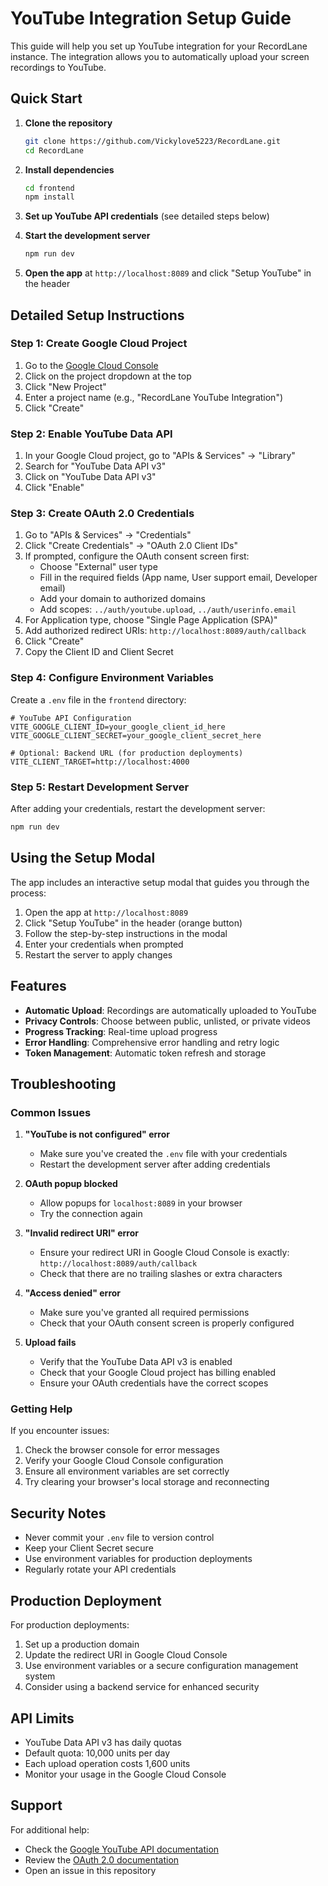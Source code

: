 # YouTube Integration Setup Guide

This guide will help you set up YouTube integration for your RecordLane instance. The integration allows you to automatically upload your screen recordings to YouTube.

## Quick Start

1. **Clone the repository**
   ```bash
   git clone https://github.com/Vickylove5223/RecordLane.git
   cd RecordLane
   ```

2. **Install dependencies**
   ```bash
   cd frontend
   npm install
   ```

3. **Set up YouTube API credentials** (see detailed steps below)

4. **Start the development server**
   ```bash
   npm run dev
   ```

5. **Open the app** at `http://localhost:8089` and click "Setup YouTube" in the header

## Detailed Setup Instructions

### Step 1: Create Google Cloud Project

1. Go to the [Google Cloud Console](https://console.cloud.google.com/)
2. Click on the project dropdown at the top
3. Click "New Project"
4. Enter a project name (e.g., "RecordLane YouTube Integration")
5. Click "Create"

### Step 2: Enable YouTube Data API

1. In your Google Cloud project, go to "APIs & Services" → "Library"
2. Search for "YouTube Data API v3"
3. Click on "YouTube Data API v3"
4. Click "Enable"

### Step 3: Create OAuth 2.0 Credentials

1. Go to "APIs & Services" → "Credentials"
2. Click "Create Credentials" → "OAuth 2.0 Client IDs"
3. If prompted, configure the OAuth consent screen first:
   - Choose "External" user type
   - Fill in the required fields (App name, User support email, Developer email)
   - Add your domain to authorized domains
   - Add scopes: `../auth/youtube.upload`, `../auth/userinfo.email`
4. For Application type, choose "Single Page Application (SPA)"
5. Add authorized redirect URIs: `http://localhost:8089/auth/callback`
6. Click "Create"
7. Copy the Client ID and Client Secret

### Step 4: Configure Environment Variables

Create a `.env` file in the `frontend` directory:

```env
# YouTube API Configuration
VITE_GOOGLE_CLIENT_ID=your_google_client_id_here
VITE_GOOGLE_CLIENT_SECRET=your_google_client_secret_here

# Optional: Backend URL (for production deployments)
VITE_CLIENT_TARGET=http://localhost:4000
```

### Step 5: Restart Development Server

After adding your credentials, restart the development server:

```bash
npm run dev
```

## Using the Setup Modal

The app includes an interactive setup modal that guides you through the process:

1. Open the app at `http://localhost:8089`
2. Click "Setup YouTube" in the header (orange button)
3. Follow the step-by-step instructions in the modal
4. Enter your credentials when prompted
5. Restart the server to apply changes

## Features

- **Automatic Upload**: Recordings are automatically uploaded to YouTube
- **Privacy Controls**: Choose between public, unlisted, or private videos
- **Progress Tracking**: Real-time upload progress
- **Error Handling**: Comprehensive error handling and retry logic
- **Token Management**: Automatic token refresh and storage

## Troubleshooting

### Common Issues

1. **"YouTube is not configured" error**
   - Make sure you've created the `.env` file with your credentials
   - Restart the development server after adding credentials

2. **OAuth popup blocked**
   - Allow popups for `localhost:8089` in your browser
   - Try the connection again

3. **"Invalid redirect URI" error**
   - Ensure your redirect URI in Google Cloud Console is exactly: `http://localhost:8089/auth/callback`
   - Check that there are no trailing slashes or extra characters

4. **"Access denied" error**
   - Make sure you've granted all required permissions
   - Check that your OAuth consent screen is properly configured

5. **Upload fails**
   - Verify that the YouTube Data API v3 is enabled
   - Check that your Google Cloud project has billing enabled
   - Ensure your OAuth credentials have the correct scopes

### Getting Help

If you encounter issues:

1. Check the browser console for error messages
2. Verify your Google Cloud Console configuration
3. Ensure all environment variables are set correctly
4. Try clearing your browser's local storage and reconnecting

## Security Notes

- Never commit your `.env` file to version control
- Keep your Client Secret secure
- Use environment variables for production deployments
- Regularly rotate your API credentials

## Production Deployment

For production deployments:

1. Set up a production domain
2. Update the redirect URI in Google Cloud Console
3. Use environment variables or a secure configuration management system
4. Consider using a backend service for enhanced security

## API Limits

- YouTube Data API v3 has daily quotas
- Default quota: 10,000 units per day
- Each upload operation costs 1,600 units
- Monitor your usage in the Google Cloud Console

## Support

For additional help:
- Check the [Google YouTube API documentation](https://developers.google.com/youtube/v3)
- Review the [OAuth 2.0 documentation](https://developers.google.com/identity/protocols/oauth2)
- Open an issue in this repository
